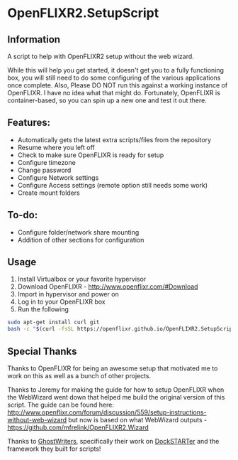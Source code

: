 

# OpenFLIXR2.SetupScript
## Information
A script to help with OpenFLIXR2 setup without the web wizard.

While this will help you get started, it doesn't get you to a fully functioning box, you will still need to do some configuring of the various applications once complete.
Also, Please DO NOT run this against a working instance of OpenFLIXR. I have no idea what that might do. Fortunately, OpenFLIXR is container-based, so you can spin up a new one and test it out there.

## Features:
+ Automatically gets the latest extra scripts/files from the repository
+ Resume where you left off
+ Check to make sure OpenFLIXR is ready for setup
+ Configure timezone
+ Change password
+ Configure Network settings
+ Configure Access settings (remote option still needs some work)
+ Create mount folders

## To-do:
+ Configure folder/network share mounting
+ Addition of other sections for configuration

## Usage
1. Install Virtualbox or your favorite hypervisor
2. Download OpenFLIXR - http://www.openflixr.com/#Download
3. Import in hypervisor and power on
4. Log in to your OpenFLIXR box
5. Run the following
```bash
sudo apt-get install curl git
bash -c "$(curl -fsSL https://openflixr.github.io/OpenFLIXR2.SetupScript/main.sh)"
```

## Special Thanks
Thanks to OpenFLIXR for being an awesome setup that motivated me to work on this as well as a bunch of other projects.

Thanks to Jeremy for making the guide for how to setup OpenFLIXR when the WebWizard went down that helped me build the original version of this script. The guide can be found here: http://www.openflixr.com/forum/discussion/559/setup-instructions-without-web-wizard but now is based on what WebWizard outputs - https://github.com/mfrelink/OpenFLIXR2.Wizard

Thanks to [GhostWriters](https://github.com/GhostWriters), specifically their work on [DockSTARTer](https://github.com/GhostWriters/DockSTARTer) and the framework they built for scripts!
